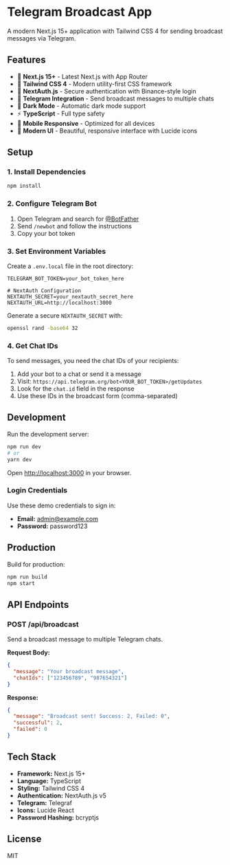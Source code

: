 # Telegram Broadcast App

A modern Next.js 15+ application with Tailwind CSS 4 for sending broadcast messages via Telegram.

## Features

- 🚀 **Next.js 15+** - Latest Next.js with App Router
- 🎨 **Tailwind CSS 4** - Modern utility-first CSS framework
- 🔐 **NextAuth.js** - Secure authentication with Binance-style login
- 📱 **Telegram Integration** - Send broadcast messages to multiple chats
- 🌙 **Dark Mode** - Automatic dark mode support
- ⚡ **TypeScript** - Full type safety
- 📱 **Mobile Responsive** - Optimized for all devices
- 🎯 **Modern UI** - Beautiful, responsive interface with Lucide icons

## Setup

### 1. Install Dependencies

```bash
npm install
```

### 2. Configure Telegram Bot

1. Open Telegram and search for [@BotFather](https://t.me/BotFather)
2. Send `/newbot` and follow the instructions
3. Copy your bot token

### 3. Set Environment Variables

Create a `.env.local` file in the root directory:

```env
TELEGRAM_BOT_TOKEN=your_bot_token_here

# NextAuth Configuration
NEXTAUTH_SECRET=your_nextauth_secret_here
NEXTAUTH_URL=http://localhost:3000
```

Generate a secure `NEXTAUTH_SECRET` with:
```bash
openssl rand -base64 32
```

### 4. Get Chat IDs

To send messages, you need the chat IDs of your recipients:

1. Add your bot to a chat or send it a message
2. Visit: `https://api.telegram.org/bot<YOUR_BOT_TOKEN>/getUpdates`
3. Look for the `chat.id` field in the response
4. Use these IDs in the broadcast form (comma-separated)

## Development

Run the development server:

```bash
npm run dev
# or
yarn dev
```

Open [http://localhost:3000](http://localhost:3000) in your browser.

### Login Credentials

Use these demo credentials to sign in:
- **Email:** admin@example.com
- **Password:** password123

## Production

Build for production:

```bash
npm run build
npm start
```

## API Endpoints

### POST /api/broadcast

Send a broadcast message to multiple Telegram chats.

**Request Body:**
```json
{
  "message": "Your broadcast message",
  "chatIds": ["123456789", "987654321"]
}
```

**Response:**
```json
{
  "message": "Broadcast sent! Success: 2, Failed: 0",
  "successful": 2,
  "failed": 0
}
```

## Tech Stack

- **Framework:** Next.js 15+
- **Language:** TypeScript
- **Styling:** Tailwind CSS 4
- **Authentication:** NextAuth.js v5
- **Telegram:** Telegraf
- **Icons:** Lucide React
- **Password Hashing:** bcryptjs

## License

MIT
